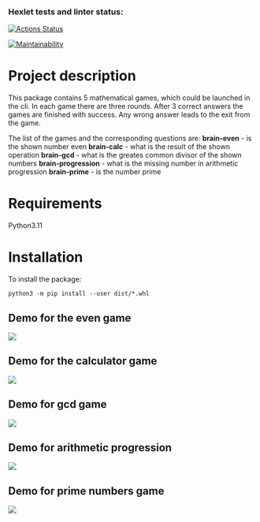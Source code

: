 ### Hexlet tests and linter status:
[![Actions Status](https://github.com/Troshchk/python-project-49/workflows/hexlet-check/badge.svg)](https://github.com/Troshchk/python-project-49/actions)

[![Maintainability](https://api.codeclimate.com/v1/badges/1a8a5cc49468f0df2bbe/maintainability)](https://codeclimate.com/github/Troshchk/python-project-49/maintainability)

# Project description

This package contains 5 mathematical games, which could be launched in the cli.
In each game there are three rounds. After 3 correct answers the games are finished with success. 
Any wrong answer leads to the exit from the game.

The list of the games and the corresponding questions are:
**brain-even** - is the shown number even
**brain-calc** - what is the result of the shown operation
**brain-gcd** - what is the greates common divisor of the shown numbers
**brain-progression** - what is the missing number in arithmetic progression
**brain-prime** - is the number prime

# Requirements

Python3.11
# Installation

To install the package:

```python3 -m pip install --user dist/*.whl```


## Demo for the even game
<a href="https://asciinema.org/a/EUmWY7uViEVtzRCa2LROWAkaw" target="_blank"><img src="https://asciinema.org/a/EUmWY7uViEVtzRCa2LROWAkaw.svg" /></a>

## Demo for the calculator game
<a href="https://asciinema.org/a/OS8eBJN0xvobozmUYERSYKZAV" target="_blank"><img src="https://asciinema.org/a/OS8eBJN0xvobozmUYERSYKZAV.svg" /></a>

## Demo for gcd game
<a href="https://asciinema.org/a/TpoxSVkbcbYQTs1BpJ2AX9inW" target="_blank"><img src="https://asciinema.org/a/TpoxSVkbcbYQTs1BpJ2AX9inW.svg" /></a>

## Demo for arithmetic progression
<a href="https://asciinema.org/a/KkDHtYiRZG3q6JS08SdL1RJ4f" target="_blank"><img src="https://asciinema.org/a/KkDHtYiRZG3q6JS08SdL1RJ4f.svg" /></a>

## Demo for prime numbers game
<a href="https://asciinema.org/a/5GYE8OTu0mAbVJMP7GPJuhm1h" target="_blank"><img src="https://asciinema.org/a/5GYE8OTu0mAbVJMP7GPJuhm1h.svg" /></a>